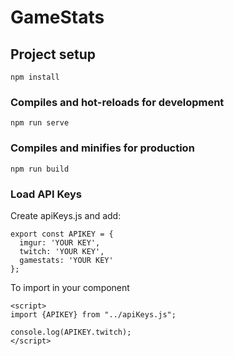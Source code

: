 # GameStats

## Project setup
```
npm install
```

### Compiles and hot-reloads for development
```
npm run serve
```

### Compiles and minifies for production
```
npm run build
```

### Load API Keys
Create apiKeys.js and add:
```
export const APIKEY = {
  imgur: 'YOUR KEY',
  twitch: 'YOUR KEY',
  gamestats: 'YOUR KEY'
};
```

To import in your component
```
<script>
import {APIKEY} from "../apiKeys.js";

console.log(APIKEY.twitch);
</script>
```
